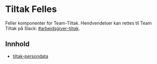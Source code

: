 # Tiltak Felles

Feller komponenter for Team-Tiltak.
Hendvendelser kan rettes til Team Tiltak på Slack: [#arbeidsgiver-tiltak](https://nav-it.slack.com/archives/CCM9QUY3U).

## Innhold

* [tiltak-persondata](/tiltak-persondata)
